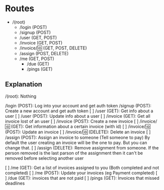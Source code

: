 # Routes
  
- /(root)
  - /login (POST)
  - /signup (POST)
  - /user (GET, POST)
  - /invoice (GET, POST)
  - /invoice/:id: (GET, POST, DELETE)
  - /assign (POST, DELETE)
  - /me (GET, POST)
    - /due (GET)
    - /pings (GET)

## Explanation
  
/(root): Nothing

/login (POST): Log into your account and get auth token 
/signup (POST): Create a new account and get auth token
[ ] /user (GET): Get info about a user
[ ] /user (POST): Update info about a user
[ ] /invoice (GET): Get all invoice lost of an user
[ ] /invoice (POST): Create a new invoice
[ ] /invoice/:id: (GET): Get information about a certain invoice (with id)
[ ] /invoice/:id: (POST): Update an invoice 
[ ] /invoice/:id: (DELETE): Delete an invoice
[ ] /assign (POST): Assign an invoice to someone (Tell someone to pay) By default the user creating an invoice will be the one to pay. But you can change that.
[ ] /assign (DELETE): Remove assignment from someone. If the person removed is the last parson of the assignment then it can't be removed before selecting another user

[ ] /me (GET): Get a list of invoices assigned to you (Both completed and not completed)
[ ] /me (POST): Update your invoices (eg Payment completed)
[ ] /due (GET): invoices that are not paid
[ ] /pings (GET): Invoices that missed deadlines
